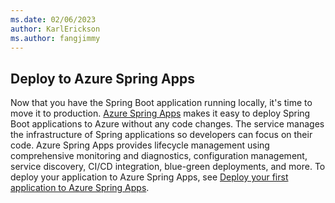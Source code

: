 ```yaml
---
ms.date: 02/06/2023
author: KarlErickson
ms.author: fangjimmy
---
```


## Deploy to Azure Spring Apps

Now that you have the Spring Boot application running locally, it's time to move it to production. [Azure Spring Apps](/azure/spring-apps/overview) makes it easy to deploy Spring Boot applications to Azure without any code changes. The service manages the infrastructure of Spring applications so developers can focus on their code. Azure Spring Apps provides lifecycle management using comprehensive monitoring and diagnostics, configuration management, service discovery, CI/CD integration, blue-green deployments, and more. To deploy your application to Azure Spring Apps, see [Deploy your first application to Azure Spring Apps](/azure/spring-apps/quickstart?tabs=Azure-CLI).
